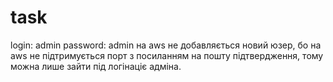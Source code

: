 # task
login: admin
password: admin
на aws не добавляється новий юзер, бо  на aws не підтримується порт з посиланням на пошту підтвердження, тому можна лише зайти під логінаціє адміна.
